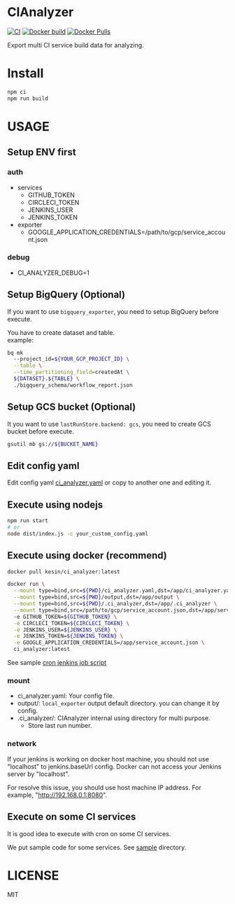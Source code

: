 # CIAnalyzer
[![CI](https://github.com/Kesin11/CIAnalyzer/workflows/CI/badge.svg)](https://github.com/Kesin11/CIAnalyzer/actions)
[![Docker build](https://github.com/Kesin11/CIAnalyzer/workflows/Docker%20build/badge.svg)](https://github.com/Kesin11/CIAnalyzer/actions)
[![Docker Pulls](https://img.shields.io/docker/pulls/kesin/ci_analyzer)](https://hub.docker.com/r/kesin/ci_analyzer)

Export multi CI service build data for analyzing.

# Install
```bash
npm ci
npm run build
```

# USAGE
## Setup ENV first
### auth

- services
  - GITHUB_TOKEN
  - CIRCLECI_TOKEN
  - JENKINS_USER
  - JENKINS_TOKEN
- exporter
  - GOOGLE_APPLICATION_CREDENTIALS=/path/to/gcp/service_account.json

### debug
- CI_ANALYZER_DEBUG=1

## Setup BigQuery (Optional)
If you want to use `bigquery_exporter`, you need to setup BigQuery before execute.

You have to create dataset and table.  
example:

```bash
bq mk
  --project_id=${YOUR_GCP_PROJECT_ID} \
  --table \
  --time_partitioning_field=createdAt \
  ${DATASET}.${TABLE} \
  ./bigquery_schema/workflow_report.json
```

## Setup GCS bucket (Optional)
It you want to use `lastRunStore.backend: gcs`, you need to create GCS bucket before execute.

```bash
gsutil mb gs://${BUCKET_NAME}
```

## Edit config yaml
Edit config yaml [ci_analyzer.yaml](./ci_analyzer.yaml) or copy to another one and editing it.

## Execute using nodejs
```bash
npm run start
# or
node dist/index.js -c your_custom_config.yaml
```

## Execute using docker (recommend)
```bash
docker pull kesin/ci_analyzer:latest

docker run \
  --mount type=bind,src=${PWD}/ci_analyzer.yaml,dst=/app/ci_analyzer.yaml \
  --mount type=bind,src=${PWD}/output,dst=/app/output \
  --mount type=bind,src=${PWD}/.ci_analyzer,dst=/app/.ci_analyzer \
  --mount type=bind,src=/path/to/gcp/service_account.json,dst=/app/service_account.json
  -e GITHUB_TOKEN=${GITHUB_TOKEN} \
  -e CIRCLECI_TOKEN=${CIRCLECI_TOKEN} \
  -e JENKINS_USER=${JENKINS_USER} \
  -e JENKINS_TOKEN=${JENKINS_TOKEN} \
  -e GOOGLE_APPLICATION_CREDENTIALS=/app/service_account.json \
  ci_analyzer:latest
```

See sample [cron jenkins job script](./cron.jenkinsfile)

### mount
- ci_analyzer.yaml: Your config file.
- output/: `local_exporter` output default directory. you can change it by config.
- .ci_analyzer/: CIAnalyzer internal using directory for multi purpose.
  - Store last run number.

### network
If your jenkins is working on docker host machine, you should not use "localhost" to jenkins.baseUrl config. Docker can not access your Jenkins server by "localhost".

For resolve this issue, you should use host machine IP address. For example, "http://192.168.0.1:8080".

## Execute on some CI services
It is good idea to execute with cron on some CI services.

We put sample code for some services. See [sample](./sample/README.md) directory.

# LICENSE
MIT
